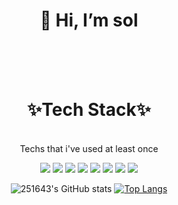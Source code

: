 <div align=center><h1>👋 Hi, I’m sol </h1></div>
</br>
</br>
</br>


<div align=center><h1>✨Tech Stack✨</h1></div>

<div align=center>
   
</br>
Techs that i've used at least once
   </br>

<img src="https://img.shields.io/badge/Spring-6DB33F?style=flat&logo=Spring&logoColor=white"/> <img src="https://img.shields.io/badge/SpringBoot-6DB33F?style=flat&logo=SpringBoot&logoColor=white"/> <img src="https://img.shields.io/badge/Java-007396?style=flat&logo=java&logoColor=white"/> <img src="https://img.shields.io/badge/JavaScript-F7DF1E?style=flat&logo=JavaScript&logoColor=white"/> <img src="https://img.shields.io/badge/HTML5-E34F26?style=flat&logo=HTML5&logoColor=white"/> <img src="https://img.shields.io/badge/CSS3-1572B6?style=flat&logo=CSS3&logoColor=white"/> <img src="https://img.shields.io/badge/MySql-4479A1?style=flat&logo=MySql&logoColor=white"/> <img src="https://img.shields.io/badge/MSSQL-4169E1?style=flat&logo=Microsoft SQL Server&logoColor=white"/>

   
</div>

<div align=center>
   
![251643's GitHub stats](https://github-readme-stats.vercel.app/api?username=251643&show_icons=true&theme=dracula) [![Top Langs](https://github-readme-stats.vercel.app/api/top-langs/?username=251643&layout=compact&theme=dracula)](https://github.com/metleeha)


</div>

